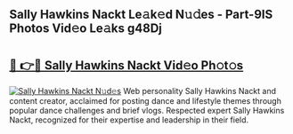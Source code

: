 ## Sally Hawkins Nackt Le𝚊k𝚎d N𝚞𝚍es - Part-9IS Photos Vid𝚎o Le𝚊ks g48Dj

# <h2><a href="http://fb2lh8.evod.top/?m=Sally+Hawkins+Nackt">🔗 👉🔴 Sally Hawkins Nackt Vid𝚎o Ph𝚘t𝚘s</a></h2>

[![Sally Hawkins Nackt N𝚞d𝚎s](https://i.imgur.com/8V9OHl7.gif)](http://fb2lh8.evod.top/?m=Sally+Hawkins+Nackt)
Web personality Sally Hawkins Nackt and content creator, acclaimed for posting dance and lifestyle themes through popular dance challenges and brief vlogs. Respected expert Sally Hawkins Nackt, recognized for their expertise and leadership in their field. 
